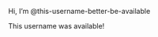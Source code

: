 Hi, I’m @this-username-better-be-available

This username was available!

<!---
this-username-better-be-available/this-username-better-be-available is a ✨ special ✨ repository because its `README.md` (this file) appears on your GitHub profile.
You can click the Preview link to take a look at your changes.
--->
